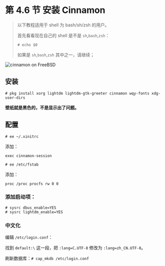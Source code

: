 # 第 4.6 节 安装 Cinnamon

> 以下教程适用于 shell 为 bash/sh/zsh 的用户。
>
> 首先看看现在自己的 shell 是不是 `sh`,`bash`,`zsh`：
>
> `# echo $0`
>
> 如果是 `sh`,`bash`,`zsh` 其中之一，请继续；


![cinnamon on FreeBSD](../.gitbook/assets/cinnamon.png) 

## 安装

```shell
# pkg install xorg lightdm lightdm-gtk-greeter cinnamon wqy-fonts xdg-user-dirs
```

**壁纸就是黑色的，不是显示出了问题。**

## 配置

```shell
# ee ~/.xinitrc
```

添加：

```shell
exec cinnamon-session
```

```shell
# ee /etc/fstab
```

添加：

```shell
proc /proc procfs rw 0 0
```

### 添加启动项：

```shell
# sysrc dbus_enable=YES
# sysrc lightdm_enable=YES
```

### 中文化

编辑 `/etc/login.conf`：

找到 `default:\` 这一段，把 `:lang=C.UTF-8` 修改为 `:lang=zh_CN.UTF-8`。

刷新数据库：`# cap_mkdb /etc/login.conf`

